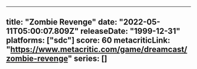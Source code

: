 
---
title: "Zombie Revenge"
date: "2022-05-11T05:00:07.809Z"
releaseDate: "1999-12-31"
platforms: ["sdc"]
score: 60
metacriticLink: "https://www.metacritic.com/game/dreamcast/zombie-revenge"
series: []
---
